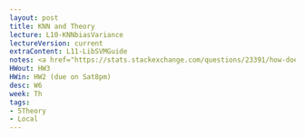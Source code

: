 ```yaml
---
layout: post
title: KNN and Theory
lecture: L10-KNNbiasVariance
lectureVersion: current
extraContent: L11-LibSVMGuide 
notes: <a href="https://stats.stackexchange.com/questions/23391/how-does-a-support-vector-machine-svm-work"> Useful SVM </a> 
HWout: HW3
HWin: HW2 (due on Sat8pm)  
desc: W6
week: Th
tags:
- 5Theory
- Local
---
```

